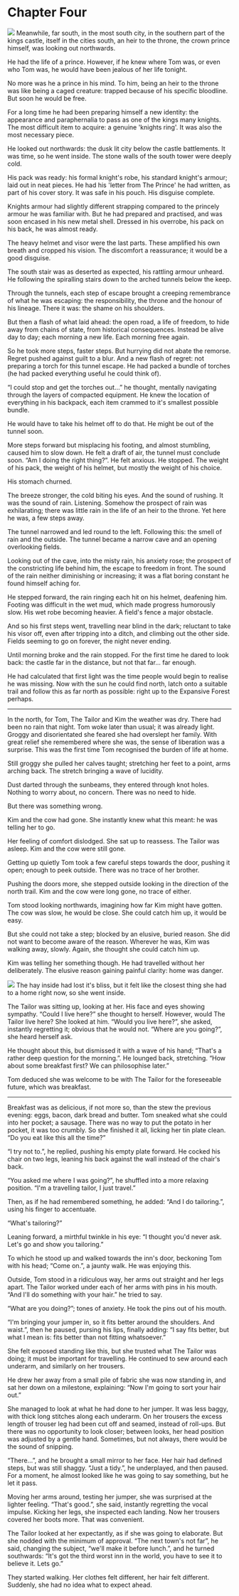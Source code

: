 # Chapter Four

![](TheKnight/TheKnightPensive_small.png)
Meanwhile, far south, in the most south city, in the southern part of the kings castle, itself in the cities south, an heir to the throne, the crown prince himself, was looking out northwards.

He had the life of a prince. However, if he knew where Tom was, or even who Tom was, he would have been jealous of her life tonight.

No more was he a prince in his mind. To him, being an heir to the throne was like being a caged creature: trapped because of his specific bloodline. But soon he would be free.

For a long time he had been preparing himself a new identity: the appearance and paraphernalia to pass as one of the kings many knights. The most difficult item to acquire: a genuine 'knights ring'. It was also the most necessary piece.

He looked out northwards: the dusk lit city below the castle battlements. It was time, so he went inside. The stone walls of the south tower were deeply cold.

His pack was ready: his formal knight's robe, his standard knight's armour; laid out in neat pieces. He had his 'letter from The Prince' he had written, as part of his cover story. It was safe in his pouch. His disguise complete.

Knights armour had slightly different strapping compared to the princely armour he was familiar with. But he had prepared and practised, and was soon encased in his new metal shell. Dressed in his overrobe, his pack on his back, he was almost ready.

The heavy helmet and visor were the last parts. These amplified his own breath and cropped his vision. The discomfort a reassurance; it would be a good disguise.

The south stair was as deserted as expected, his rattling armour unheard. He following the spiralling stairs down to the arched tunnels below the keep.

Through the tunnels, each step of escape brought a creeping remembrance of what he was escaping: the responsibility, the throne and the honour of his lineage. There it was: the shame on his shoulders.

But then a flash of what laid ahead: the open road, a life of freedom, to hide away from chains of state, from historical consequences. Instead be alive day to day; each morning a new life. Each morning free again.

So he took more steps, faster steps. But hurrying did not abate the remorse. Regret pushed against guilt to a blur. And a new flash of regret: not preparing a torch for this tunnel escape. He had packed a bundle of torches (he had packed everything useful he could think of).

“I could stop and get the torches out...” he thought, mentally navigating through the layers of compacted equipment. He knew the location of everything in his backpack, each item crammed to it's smallest possible bundle.

He would have to take his helmet off to do that. He might be out of the tunnel soon.

More steps forward but misplacing his footing, and almost stumbling, caused him to slow down. He felt a draft of air, the tunnel must conclude soon. “Am I doing the right thing?”. He felt anxious. He stopped. The weight of his pack, the weight of his helmet, but mostly the weight of his choice.

His stomach churned.

The breeze stronger, the cold biting his eyes. And the sound of rushing. It was the sound of rain. Listening. Somehow the prospect of rain was exhilarating; there was little rain in the life of an heir to the throne. Yet here he was, a few steps away.

The tunnel narrowed and led round to the left. Following this: the smell of rain and the outside. The tunnel became a narrow cave and an opening overlooking fields.

Looking out of the cave, into the misty rain, his anxiety rose; the prospect of the constricting life behind him, the escape to freedom in front. The sound of the rain neither diminishing or increasing; it was a flat boring constant he found himself aching for.

He stepped forward, the rain ringing each hit on his helmet, deafening him. Footing was difficult in the wet mud, which made progress humorously slow. His wet robe becoming heavier. A field's fence a major obstacle.

And so his first steps went, travelling near blind in the dark; reluctant to take his visor off, even after tripping into a ditch, and climbing out the other side. Fields seeming to go on forever, the night never ending.

Until morning broke and the rain stopped. For the first time he dared to look back: the castle far in the distance, but not that far... far enough.

He had calculated that first light was the time people would begin to realise he was missing. Now with the sun he could find north, latch onto a suitable trail and follow this as far north as possible: right up to the Expansive Forest perhaps.

- - -

In the north, for Tom, The Tailor and Kim the weather was dry. There had been no rain that night. Tom woke later than usual; it was already light. Groggy and disorientated she feared she had overslept her family. With great relief she remembered where she was, the sense of liberation was a surprise. This was the first time Tom recognised the burden of life at home.

Still groggy she pulled her calves taught; stretching her feet to a point, arms arching back. The stretch bringing a wave of lucidity.

Dust darted through the sunbeams, they entered through knot holes. Nothing to worry about, no concern. There was no need to hide.

But there was something wrong.

Kim and the cow had gone. She instantly knew what this meant: he was telling her to go.

Her feeling of comfort dislodged. She sat up to reassess. The Tailor was asleep. Kim and the cow were still gone.

Getting up quietly Tom took a few careful steps towards the door, pushing it open; enough to peek outside. There was no trace of her brother.

Pushing the doors more, she stepped outside looking in the direction of the north trail. Kim and the cow were long gone, no trace of either.

Tom stood looking northwards, imagining how far Kim might have gotten. The cow was slow, he would be close. She could catch him up, it would be easy.

But she could not take a step; blocked by an elusive, buried reason. She did not want to become aware of the reason. Wherever he was, Kim was walking away, slowly. Again, she thought she could catch him up.

Kim was telling her something though. He had travelled without her deliberately. The elusive reason gaining painful clarity: home was danger.

![](TomThumb/tomthumb1_small.png)
The hay inside had lost it's bliss, but it felt like the closest thing she had to a home right now, so she went inside.

The Tailor was sitting up, looking at her. His face and eyes showing sympathy. “Could I live here?” she thought to herself. However, would The Tailor live here? She looked at him. “Would you live here?”, she asked, instantly regretting it; obvious that he would not. “Where are you going?”, she heard herself ask.

He thought about this, but dismissed it with a wave of his hand; “That's a rather deep question for the morning.”. He lounged back, stretching. “How about some breakfast first? We can philosophise later.”

Tom deduced she was welcome to be with The Tailor for the foreseeable future, which was breakfast.

- - -

Breakfast was as delicious, if not more so, than the stew the previous evening: eggs, bacon, dark bread and butter. Tom sneaked what she could into her pocket; a sausage. There was no way to put the potato in her pocket, it was too crumbly. So she finished it all, licking her tin plate clean. “Do you eat like this all the time?”

“I try not to.”, he replied, pushing his empty plate forward. He cocked his chair on two legs, leaning his back against the wall instead of the chair's back.

“You asked me where I was going?”, he shuffled into a more relaxing position. “I'm a travelling tailor, I just travel.”

Then, as if he had remembered something, he added: “And I do tailoring.”, using his finger to accentuate.

“What's tailoring?”

Leaning forward, a mirthful twinkle in his eye: “I thought you'd never ask. Let's go and show you tailoring.”

To which he stood up and walked towards the inn's door, beckoning Tom with his head; “Come on.”, a jaunty walk. He was enjoying this.

Outside, Tom stood in a ridiculous way, her arms out straight and her legs apart. The Tailor worked under each of her arms with pins in his mouth. “And I'll do something with your hair.” he tried to say.

“What are you doing?”; tones of anxiety. He took the pins out of his mouth.

“I'm bringing your jumper in, so it fits better around the shoulders. And waist.”, then he paused, pursing his lips, finally adding: “I say fits better, but what I mean is: fits better than not fitting whatsoever.”

She felt exposed standing like this, but she trusted what The Tailor was doing; it must be important for travelling. He continued to sew around each underarm, and similarly on her trousers.

He drew her away from a small pile of fabric she was now standing in, and sat her down on a milestone, explaining: “Now I'm going to sort your hair out.”

She managed to look at what he had done to her jumper. It was less baggy, with thick long stitches along each underarm. On her trousers the excess length of trouser leg had been cut off and seamed, instead of roll-ups. But there was no opportunity to look closer; between looks, her head position was adjusted by a gentle hand. Sometimes, but not always, there would be the sound of snipping.

“There...”, and he brought a small mirror to her face. Her hair had defined steps, but was still shaggy. “Just a tidy.”, he underplayed, and then paused. For a moment, he almost looked like he was going to say something, but he let it pass.

Moving her arms around, testing her jumper, she was surprised at the lighter feeling. “That's good.”, she said, instantly regretting the vocal impulse. Kicking her legs, she inspected each landing. Now her trousers covered her boots more. That was convenient.

The Tailor looked at her expectantly, as if she was going to elaborate. But she nodded with the minimum of approval. “The next town's not far”, he said, changing the subject, “we'll make it before lunch.”, and he turned southwards: “It's got the third worst inn in the world, you have to see it to believe it. Lets go.”

They started walking. Her clothes felt different, her hair felt different. Suddenly, she had no idea what to expect ahead.
